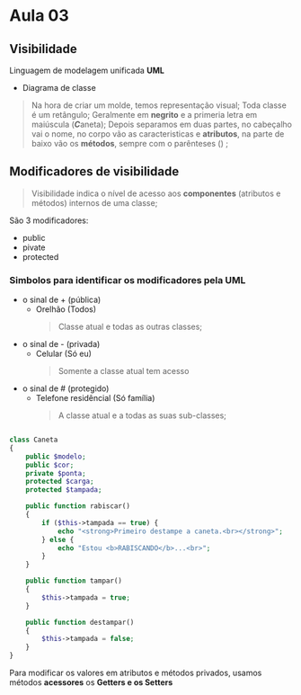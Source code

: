 # Aula 03

## Visibilidade

Linguagem de modelagem unificada **UML**

- Diagrama de classe

> Na hora de criar um molde, temos representação visual;
Toda classe é um retângulo;
Geralmente em **negrito** e a primeria letra em maiúscula (***C***aneta);
Depois separamos em duas partes, no cabeçalho vai o nome, no corpo vão as caracteristicas e **atributos**, na parte de baixo vão os **métodos**, sempre com o parênteses () ;

## Modificadores de visibilidade

> Visibilidade indica o nível de acesso aos **componentes** (atributos e métodos) internos de uma classe;

São 3 modificadores:

- public
- pivate
- protected

### Simbolos para identificar os modificadores pela UML

- o sinal de + (pública)
  - Orelhão (Todos)
    > Classe atual e todas as outras classes;
- o sinal de - (privada)
  - Celular (Só eu)
    > Somente a classe atual tem acesso
- o sinal de # (protegido)
  - Telefone residêncial (Só família)
    > A classe atual e a todas as suas sub-classes;

```php

class Caneta
{
    public $modelo;
    public $cor;
    private $ponta;
    protected $carga;
    protected $tampada;

    public function rabiscar()
    {
        if ($this->tampada == true) {
            echo "<strong>Primeiro destampe a caneta.<br></strong>";
        } else {
            echo "Estou <b>RABISCANDO</b>...<br>";
        }
    }

    public function tampar()
    {
        $this->tampada = true;
    }

    public function destampar()
    {
        $this->tampada = false;
    }
}

```

Para modificar os valores em atributos e métodos privados, usamos métodos **acessores** os **Getters e os Setters**
